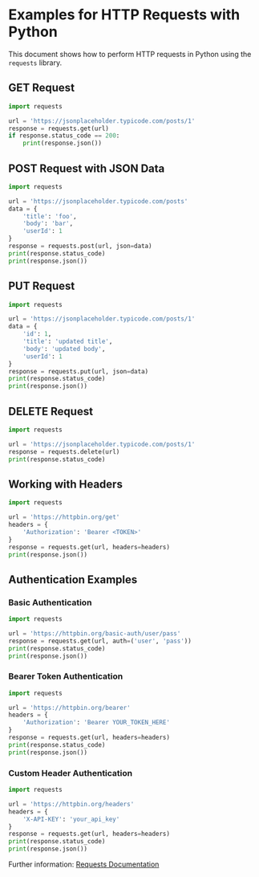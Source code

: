 # Examples for HTTP Requests with Python

This document shows how to perform HTTP requests in Python using the `requests` library.

## GET Request

```python
import requests

url = 'https://jsonplaceholder.typicode.com/posts/1'
response = requests.get(url)
if response.status_code == 200:
    print(response.json())
```

## POST Request with JSON Data

```python
import requests

url = 'https://jsonplaceholder.typicode.com/posts'
data = {
    'title': 'foo',
    'body': 'bar',
    'userId': 1
}
response = requests.post(url, json=data)
print(response.status_code)
print(response.json())
```

## PUT Request

```python
import requests

url = 'https://jsonplaceholder.typicode.com/posts/1'
data = {
    'id': 1,
    'title': 'updated title',
    'body': 'updated body',
    'userId': 1
}
response = requests.put(url, json=data)
print(response.status_code)
print(response.json())
```

## DELETE Request

```python
import requests

url = 'https://jsonplaceholder.typicode.com/posts/1'
response = requests.delete(url)
print(response.status_code)
```

## Working with Headers

```python
import requests

url = 'https://httpbin.org/get'
headers = {
    'Authorization': 'Bearer <TOKEN>'
}
response = requests.get(url, headers=headers)
print(response.json())
```

## Authentication Examples

### Basic Authentication

```python
import requests

url = 'https://httpbin.org/basic-auth/user/pass'
response = requests.get(url, auth=('user', 'pass'))
print(response.status_code)
print(response.json())
```

### Bearer Token Authentication

```python
import requests

url = 'https://httpbin.org/bearer'
headers = {
    'Authorization': 'Bearer YOUR_TOKEN_HERE'
}
response = requests.get(url, headers=headers)
print(response.status_code)
print(response.json())
```

### Custom Header Authentication

```python
import requests

url = 'https://httpbin.org/headers'
headers = {
    'X-API-KEY': 'your_api_key'
}
response = requests.get(url, headers=headers)
print(response.status_code)
print(response.json())
```

Further information: [Requests Documentation](https://docs.python-requests.org/en/latest/)

